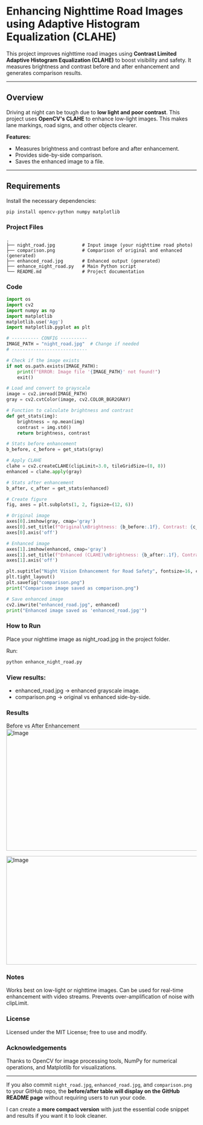 # Enhancing Nighttime Road Images using Adaptive Histogram Equalization (CLAHE)

This project improves nighttime road images using **Contrast Limited Adaptive Histogram Equalization (CLAHE)** to boost visibility and safety. It measures brightness and contrast before and after enhancement and generates comparison results.

---

## Overview
Driving at night can be tough due to **low light and poor contrast**. This project uses **OpenCV's CLAHE** to enhance low-light images. This makes lane markings, road signs, and other objects clearer.

**Features:**
- Measures brightness and contrast before and after enhancement.
- Provides side-by-side comparison.
- Saves the enhanced image to a file.

---

## Requirements
Install the necessary dependencies:
```bash
pip install opencv-python numpy matplotlib
```
### Project Files
```
.
├── night_road.jpg          # Input image (your nighttime road photo)
├── comparison.png          # Comparison of original and enhanced (generated)
├── enhanced_road.jpg       # Enhanced output (generated)
├── enhance_night_road.py   # Main Python script
└── README.md               # Project documentation
```
### Code
```python
import os
import cv2
import numpy as np
import matplotlib
matplotlib.use('Agg')  
import matplotlib.pyplot as plt

# ---------- CONFIG ----------
IMAGE_PATH = "night_road.jpg"  # Change if needed
# ----------------------------

# Check if the image exists
if not os.path.exists(IMAGE_PATH):
    print(f"ERROR: Image file '{IMAGE_PATH}' not found!")
    exit()

# Load and convert to grayscale
image = cv2.imread(IMAGE_PATH)
gray = cv2.cvtColor(image, cv2.COLOR_BGR2GRAY)

# Function to calculate brightness and contrast
def get_stats(img):
    brightness = np.mean(img)
    contrast = img.std()
    return brightness, contrast

# Stats before enhancement
b_before, c_before = get_stats(gray)

# Apply CLAHE
clahe = cv2.createCLAHE(clipLimit=3.0, tileGridSize=(8, 8))
enhanced = clahe.apply(gray)

# Stats after enhancement
b_after, c_after = get_stats(enhanced)

# Create figure
fig, axes = plt.subplots(1, 2, figsize=(12, 6))

# Original image
axes[0].imshow(gray, cmap='gray')
axes[0].set_title(f"Original\nBrightness: {b_before:.1f}, Contrast: {c_before:.1f}")
axes[0].axis('off')

# Enhanced image
axes[1].imshow(enhanced, cmap='gray')
axes[1].set_title(f"Enhanced (CLAHE)\nBrightness: {b_after:.1f}, Contrast: {c_after:.1f}")
axes[1].axis('off')

plt.suptitle("Night Vision Enhancement for Road Safety", fontsize=16, color='blue')
plt.tight_layout()
plt.savefig("comparison.png")
print("Comparison image saved as comparison.png")

# Save enhanced image
cv2.imwrite("enhanced_road.jpg", enhanced)
print("Enhanced image saved as 'enhanced_road.jpg'")
```
### How to Run
Place your nighttime image as night_road.jpg in the project folder.

Run:
```bash
python enhance_night_road.py
```
### View results:
- enhanced_road.jpg → enhanced grayscale image.
- comparison.png → original vs enhanced side-by-side.

### Results
Before vs After Enhancement
<img width="568" height="322" alt="Image" src="https://github.com/user-attachments/assets/398ea651-6e7c-4866-8115-3cbd7148ea22" />

<img width="564" height="287" alt="Image" src="https://github.com/user-attachments/assets/1479b1f7-d3fd-4c7e-8d06-27155a611d27" />


### Notes
Works best on low-light or nighttime images. Can be used for real-time enhancement with video streams. Prevents over-amplification of noise with clipLimit.

### License
Licensed under the MIT License; free to use and modify.

### Acknowledgements
Thanks to OpenCV for image processing tools, NumPy for numerical operations, and Matplotlib for visualizations.

---

If you also commit `night_road.jpg`, `enhanced_road.jpg`, and `comparison.png` to your GitHub repo, the **before/after table will display on the GitHub README page** without requiring users to run your code.

I can create a **more compact version** with just the essential code snippet and results if you want it to look cleaner.
